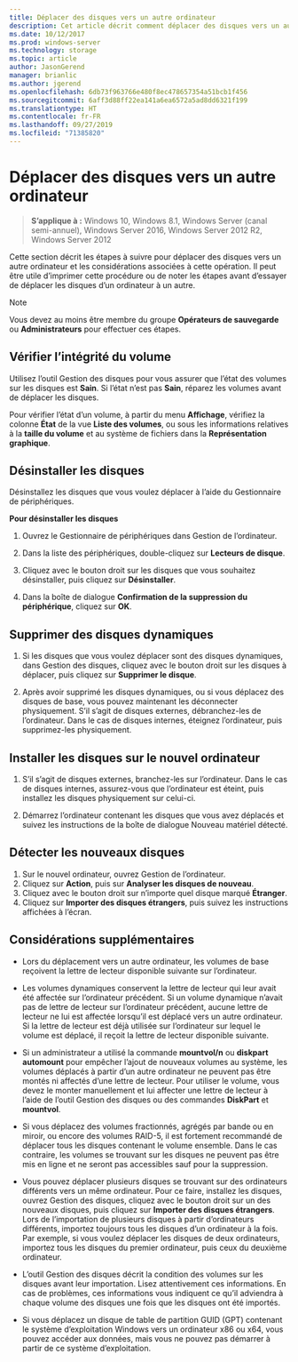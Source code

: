 ```yaml
---
title: Déplacer des disques vers un autre ordinateur
description: Cet article décrit comment déplacer des disques vers un autre ordinateur
ms.date: 10/12/2017
ms.prod: windows-server
ms.technology: storage
ms.topic: article
author: JasonGerend
manager: brianlic
ms.author: jgerend
ms.openlocfilehash: 6db73f963766e480f8ec478657354a51bcb1f456
ms.sourcegitcommit: 6aff3d88ff22ea141a6ea6572a5ad8dd6321f199
ms.translationtype: HT
ms.contentlocale: fr-FR
ms.lasthandoff: 09/27/2019
ms.locfileid: "71385820"
---
```

# <a name="move-disks-to-another-computer"></a>Déplacer des disques vers un autre ordinateur

> **S’applique à :** Windows 10, Windows 8.1, Windows Server (canal semi-annuel), Windows Server 2016, Windows Server 2012 R2, Windows Server 2012

Cette section décrit les étapes à suivre pour déplacer des disques vers un autre ordinateur et les considérations associées à cette opération. Il peut être utile d’imprimer cette procédure ou de noter les étapes avant d’essayer de déplacer les disques d’un ordinateur à un autre.

> [!NOTE]
> Vous devez au moins être membre du groupe **Opérateurs de sauvegarde** ou **Administrateurs** pour effectuer ces étapes.

## <a name="verify-volume-health"></a>Vérifier l’intégrité du volume

Utilisez l’outil Gestion des disques pour vous assurer que l’état des volumes sur les disques est **Sain**. Si l’état n’est pas **Sain**, réparez les volumes avant de déplacer les disques.

Pour vérifier l’état d’un volume, à partir du menu **Affichage**, vérifiez la colonne **État** de la vue **Liste des volumes**, ou sous les informations relatives à la **taille du volume** et au système de fichiers dans la **Représentation graphique**.

## <a name="uninstall-the-disks"></a>Désinstaller les disques

Désinstallez les disques que vous voulez déplacer à l’aide du Gestionnaire de périphériques.

**Pour désinstaller les disques**

1.  Ouvrez le Gestionnaire de périphériques dans Gestion de l’ordinateur.

2.  Dans la liste des périphériques, double-cliquez sur **Lecteurs de disque**.

3.  Cliquez avec le bouton droit sur les disques que vous souhaitez désinstaller, puis cliquez sur **Désinstaller**.

4.  Dans la boîte de dialogue **Confirmation de la suppression du périphérique**, cliquez sur **OK**.

## <a name="remove-dynamic-disks"></a>Supprimer des disques dynamiques

1. Si les disques que vous voulez déplacer sont des disques dynamiques, dans Gestion des disques, cliquez avec le bouton droit sur les disques à déplacer, puis cliquez sur **Supprimer le disque**.

2. Après avoir supprimé les disques dynamiques, ou si vous déplacez des disques de base, vous pouvez maintenant les déconnecter physiquement. S’il s’agit de disques externes, débranchez-les de l’ordinateur. Dans le cas de disques internes, éteignez l’ordinateur, puis supprimez-les physiquement.

## <a name="install-disks-in-the-new-computer"></a>Installer les disques sur le nouvel ordinateur

1. S’il s’agit de disques externes, branchez-les sur l’ordinateur. Dans le cas de disques internes, assurez-vous que l’ordinateur est éteint, puis installez les disques physiquement sur celui-ci.

2. Démarrez l’ordinateur contenant les disques que vous avez déplacés et suivez les instructions de la boîte de dialogue Nouveau matériel détecté.

## <a name="detect-new-disks"></a>Détecter les nouveaux disques

1. Sur le nouvel ordinateur, ouvrez Gestion de l’ordinateur. 
2. Cliquez sur **Action**, puis sur **Analyser les disques de nouveau**.
3. Cliquez avec le bouton droit sur n’importe quel disque marqué **Étranger**. 
4. Cliquez sur **Importer des disques étrangers**, puis suivez les instructions affichées à l’écran.

## <a name="additional-considerations"></a>Considérations supplémentaires

-   Lors du déplacement vers un autre ordinateur, les volumes de base reçoivent la lettre de lecteur disponible suivante sur l’ordinateur. 
-   Les volumes dynamiques conservent la lettre de lecteur qui leur avait été affectée sur l’ordinateur précédent. Si un volume dynamique n’avait pas de lettre de lecteur sur l’ordinateur précédent, aucune lettre de lecteur ne lui est affectée lorsqu’il est déplacé vers un autre ordinateur. Si la lettre de lecteur est déjà utilisée sur l’ordinateur sur lequel le volume est déplacé, il reçoit la lettre de lecteur disponible suivante.

-   Si un administrateur a utilisé la commande **mountvol/n** ou **diskpart automount** pour empêcher l’ajout de nouveaux volumes au système, les volumes déplacés à partir d’un autre ordinateur ne peuvent pas être montés ni affectés d’une lettre de lecteur. Pour utiliser le volume, vous devez le monter manuellement et lui affecter une lettre de lecteur à l’aide de l’outil Gestion des disques ou des commandes **DiskPart** et **mountvol**.

-   Si vous déplacez des volumes fractionnés, agrégés par bande ou en miroir, ou encore des volumes RAID-5, il est fortement recommandé de déplacer tous les disques contenant le volume ensemble. Dans le cas contraire, les volumes se trouvant sur les disques ne peuvent pas être mis en ligne et ne seront pas accessibles sauf pour la suppression.

-   Vous pouvez déplacer plusieurs disques se trouvant sur des ordinateurs différents vers un même ordinateur. Pour ce faire, installez les disques, ouvrez Gestion des disques, cliquez avec le bouton droit sur un des nouveaux disques, puis cliquez sur **Importer des disques étrangers**. Lors de l’importation de plusieurs disques à partir d’ordinateurs différents, importez toujours tous les disques d’un ordinateur à la fois. Par exemple, si vous voulez déplacer les disques de deux ordinateurs, importez tous les disques du premier ordinateur, puis ceux du deuxième ordinateur.

-   L’outil Gestion des disques décrit la condition des volumes sur les disques avant leur importation. Lisez attentivement ces informations. En cas de problèmes, ces informations vous indiquent ce qu’il adviendra à chaque volume des disques une fois que les disques ont été importés.

-   Si vous déplacez un disque de table de partition GUID (GPT) contenant le système d’exploitation Windows vers un ordinateur x86 ou x64, vous pouvez accéder aux données, mais vous ne pouvez pas démarrer à partir de ce système d’exploitation.